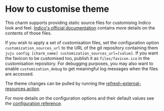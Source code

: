 # How to customise theme

This charm supports providing static source files for customising Indico look and feel. [Indico's official documentation](https://docs.getindico.io/en/stable/config/settings/#customization) contains more details on the contents of those files.

If you wish to apply a set of customisation files, set the configuration option `customization_sources_url` to the URL of the git repository containing them `juju config [charm_name] customization_sources_url=[value]`. If you want the favicon to be customised too, publish it as `files/favicon.ico` in the customisation repository. For debugging purposes, you may also want to enable `customization_debug` to get meaningful log messages when the files are accessed.

The theme changes can be pulled by running the [refresh-external-resources action](https://charmhub.io/indico/actions#refresh-external-resources).

For more details on the configuration options and their default values see the [configuration reference](https://charmhub.io/indico/configure).
